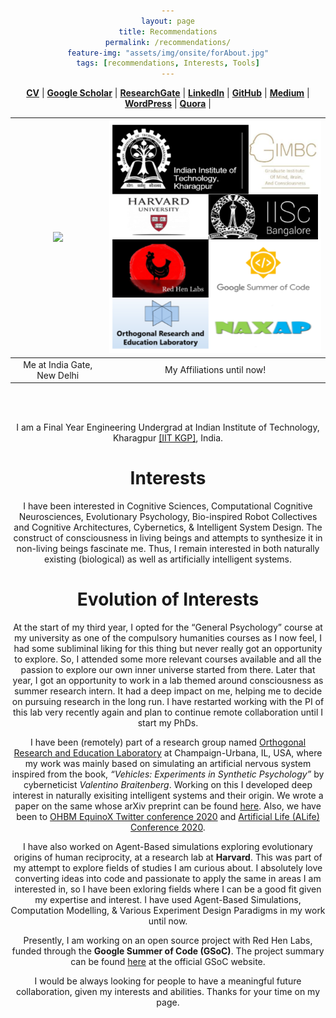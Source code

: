 ```yaml
---
layout: page
title: Recommendations
permalink: /recommendations/
feature-img: "assets/img/onsite/forAbout.jpg"
tags: [recommendations, Interests, Tools]
---
```


<head> 
        <style> 
            body { 
                text-align:center; 
            }
        </style> 

</head> 

<a href="https://drive.google.com/file/d/1tLMWNYgSdBTHX2qoYpzDAGhRV8pWJepd/view?usp=sharing" target="_blank"><b>CV</b></a>    |   <a href="https://scholar.google.com/citations?user=FTCbGjoAAAAJ&hl=en" target="_blank"><b>Google Scholar</b></a>  |   <a href="https://www.researchgate.net/profile/Ankit_Gupta93" target="_blank"><b>ResearchGate</b></a>  |   <a href="https://www.linkedin.com/in/ankiitgupta7/" target="_blank"><b>LinkedIn</b></a>  |   <a href="https://github.com/ankiitgupta7" target="_blank"><b>GitHub</b></a>  |   <a href="https://medium.com/@ankiitgupta7" target="_blank"><b>Medium</b></a>  |   <a href="https://ankiitgupta7.wordpress.com/" target="_blank"><b>WordPress</b></a>  | <a href="https://www.quora.com/profile/Ankit-Gupta-1695" target="_blank"><b>Quora</b></a>  | 

![](https://avatars3.githubusercontent.com/u/25341569?s=460&u=295da8eee2df232778c0b6c18fef0828a2137e01&v=4)  |  ![](https://github.com/ankiitgupta7/ankiitgupta7.github.io/blob/master/assets/img/onsite/affiliations-updated.png?raw=true)
:-------------------------:|:-------------------------:
Me at India Gate, New Delhi             |   My Affiliations until now!

<br></br>

I am a Final Year Engineering Undergrad at Indian Institute of Technology, Kharagpur <a href="http://www.iitkgp.ac.in/" target="_blank">[IIT KGP]</a>, India.


# Interests
I have been interested in Cognitive Sciences, Computational Cognitive Neurosciences, Evolutionary Psychology, Bio-inspired Robot Collectives and Cognitive Architectures, Cybernetics, & Intelligent System Design. The construct of consciousness in living beings and attempts to synthesize it in non-living beings fascinate me. Thus, I remain interested in both naturally existing (biological) as well as artificially intelligent systems. 

# Evolution of Interests
At the start of my third year, I opted for the “General Psychology” course at my university as one of the compulsory humanities courses as I now feel, I had some subliminal liking for this thing but never really got an opportunity to explore. So, I attended some more relevant courses available and all the passion to explore our own inner universe started from there. Later that year, I got an opportunity to work in a lab themed around consciousness as summer research intern. It had a deep impact on me, helping me to decide on pursuing research in the long run. I have restarted working with the PI of this lab very recently again and plan to continue remote collaboration until I start my PhDs.

I have been (remotely) part of a research group named [Orthogonal Research and Education Laboratory](https://orthogonal-research.weebly.com/) at Champaign-Urbana, IL, USA, where my work was mainly based on simulating an artificial nervous system inspired from the book, *“Vehicles: Experiments in Synthetic Psychology”* by cyberneticist *Valentino Braitenberg*. Working on this I developed deep interest in naturally exisiting intelligent systems and their origin. We wrote a paper on the same whose arXiv preprint can be found [here](https://arxiv.org/abs/2003.07689). Also, we have been to [OHBM EquinoX Twitter conference 2020](https://twitter.com/OHBMequinoX/status/1241012923755102212) and [Artificial Life (ALife) Conference 2020](https://www.irit.fr/devonn/2020/07/13/alicea.html).

I have also worked on Agent-Based simulations exploring evolutionary origins of human reciprocity, at a research lab at **Harvard**. This was part of my attempt to explore fields of studies I am curious about. I absolutely love converting ideas into code and passionate to apply the same in areas I am interested in, so I have been exloring fields where I can be a good fit given my expertise and interest. I have used Agent-Based Simulations, Computation Modelling, & Various Experiment Design Paradigms in my work until now.

Presently, I am working on an open source project with Red Hen Labs, funded through the **Google Summer of Code (GSoC)**. The project summary can be found [here](https://summerofcode.withgoogle.com/projects/4650423719297024) at the official GSoC website.


I would be always looking for people to have a meaningful future collaboration, given my interests and abilities. Thanks for your time on my page.